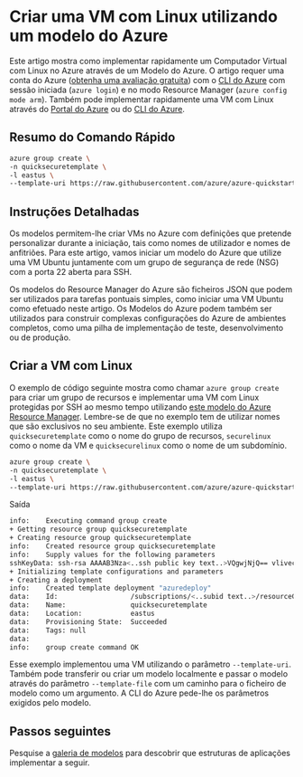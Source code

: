 <properties
    pageTitle="Criar uma VM com Linux utilizando um modelo Azure | Microsoft Azure"
    description="Crie uma VM com Linux no Azure através de um modelo do Azure Resource Manager."
    services="virtual-machines-linux"
    documentationCenter=""
    authors="vlivech"
    manager="timlt"
    editor=""
    tags="azure-service-management,azure-resource-manager" />

<tags
    ms.service="virtual-machines-linux"
    ms.workload="infrastructure-services"
    ms.tgt_pltfrm="vm-linux"
    ms.devlang="na"
    ms.topic="hero-article"
    ms.date="08/17/2016"
    ms.author="v-livech"/>

# Criar uma VM com Linux utilizando um modelo do Azure

Este artigo mostra como implementar rapidamente um Computador Virtual com Linux no Azure através de um Modelo do Azure.  O artigo requer uma conta do Azure ([obtenha uma avaliação gratuita](https://azure.microsoft.com/pricing/free-trial/)) com o [CLI do Azure](../xplat-cli-install.md) com sessão iniciada (`azure login`) e no modo Resource Manager (`azure config mode arm`).  Também pode implementar rapidamente uma VM com Linux através do [Portal do Azure](virtual-machines-linux-quick-create-portal.md) ou do [CLI do Azure](virtual-machines-linux-quick-create-cli.md).

## Resumo do Comando Rápido

```bash
azure group create \
-n quicksecuretemplate \
-l eastus \
--template-uri https://raw.githubusercontent.com/azure/azure-quickstart-templates/master/101-vm-sshkey/azuredeploy.json
```

## Instruções Detalhadas

Os modelos permitem-lhe criar VMs no Azure com definições que pretende personalizar durante a iniciação, tais como nomes de utilizador e nomes de anfitriões. Para este artigo, vamos iniciar um modelo do Azure que utilize uma VM Ubuntu juntamente com um grupo de segurança de rede (NSG) com a porta 22 aberta para SSH.

Os modelos do Resource Manager do Azure são ficheiros JSON que podem ser utilizados para tarefas pontuais simples, como iniciar uma VM Ubuntu como efetuado neste artigo.  Os Modelos do Azure podem também ser utilizados para construir complexas configurações do Azure de ambientes completos, como uma pilha de implementação de teste, desenvolvimento ou de produção.

## Criar a VM com Linux

O exemplo de código seguinte mostra como chamar `azure group create` para criar um grupo de recursos e implementar uma VM com Linux protegidas por SSH ao mesmo tempo utilizando [este modelo do Azure Resource Manager](https://raw.githubusercontent.com/Azure/azure-quickstart-templates/master/101-vm-sshkey/azuredeploy.json). Lembre-se de que no exemplo tem de utilizar nomes que são exclusivos no seu ambiente. Este exemplo utiliza `quicksecuretemplate` como o nome do grupo de recursos, `securelinux` como o nome da VM e `quicksecurelinux` como o nome de um subdomínio.

```bash
azure group create \
-n quicksecuretemplate \
-l eastus \
--template-uri https://raw.githubusercontent.com/azure/azure-quickstart-templates/master/101-vm-sshkey/azuredeploy.json
```

Saída

```bash
info:    Executing command group create
+ Getting resource group quicksecuretemplate
+ Creating resource group quicksecuretemplate
info:    Created resource group quicksecuretemplate
info:    Supply values for the following parameters
sshKeyData: ssh-rsa AAAAB3Nza<..ssh public key text..>VQgwjNjQ== vlivech@azure
+ Initializing template configurations and parameters
+ Creating a deployment
info:    Created template deployment "azuredeploy"
data:    Id:                  /subscriptions/<..subid text..>/resourceGroups/quicksecuretemplate
data:    Name:                quicksecuretemplate
data:    Location:            eastus
data:    Provisioning State:  Succeeded
data:    Tags: null
data:
info:    group create command OK
```

Esse exemplo implementou uma VM utilizando o parâmetro `--template-uri`.  Também pode transferir ou criar um modelo localmente e passar o modelo através do parâmetro `--template-file` com um caminho para o ficheiro de modelo como um argumento. A CLI do Azure pede-lhe os parâmetros exigidos pelo modelo.

## Passos seguintes

Pesquise a [galeria de modelos](https://azure.microsoft.com/documentation/templates/) para descobrir que estruturas de aplicações implementar a seguir.



<!--HONumber=ago16_HO4-->


